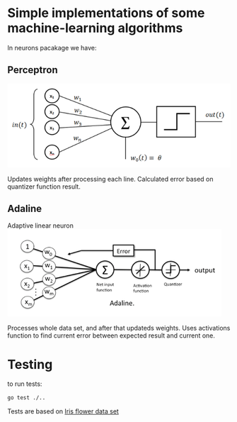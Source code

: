 Simple implementations of some machine-learning algorithms
============

In neurons pacakage we have:

Perceptron
------------
![alt Perceptron](https://raw.githubusercontent.com/piotrjaromin/machinelearning/master/imgs/perceptron_schematic.png "Perceptron")

Updates weights after processing each line.
Calculated error based on quantizer function result.

Adaline
------------
Adaptive linear neuron
![alt Adaline](https://raw.githubusercontent.com/piotrjaromin/machinelearning/master/imgs/adaline_schematic.png "Adaline")

Processes whole data set, and after that updateds weights.
Uses activations function to find current error between expected result and current one.

Testing
======

to run tests:
```bash
go test ./..
```

Tests are based on [Iris flower data set](https://en.wikipedia.org/wiki/Iris_flower_data_set)